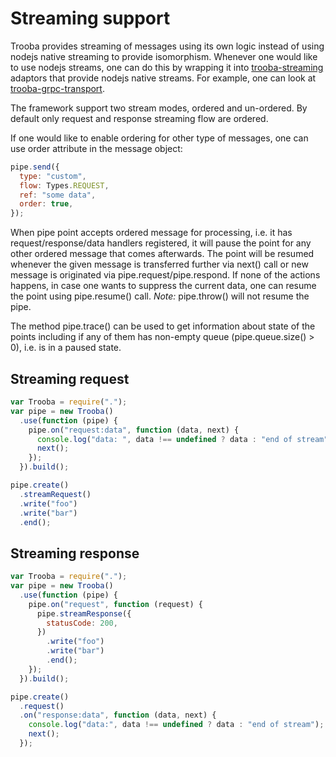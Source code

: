 # Streaming support

Trooba provides streaming of messages using its own logic instead of using
nodejs native streaming to provide isomorphism. Whenever one would like to use
nodejs streams, one can do this by wrapping it into
[trooba-streaming](https://github.com/trooba/trooba-streaming) adaptors that
provide nodejs native streams. For example, one can look at
[trooba-grpc-transport](https://github.com/trooba/trooba-grpc-transport).

The framework support two stream modes, ordered and un-ordered. By default only
request and response streaming flow are ordered.

If one would like to enable ordering for other type of messages, one can use
order attribute in the message object:

```js
pipe.send({
  type: "custom",
  flow: Types.REQUEST,
  ref: "some data",
  order: true,
});
```

When pipe point accepts ordered message for processing, i.e. it has
request/response/data handlers registered, it will pause the point for any other
ordered message that comes afterwards. The point will be resumed whenever the
given message is transferred further via next() call or new message is
originated via pipe.request/pipe.respond. If none of the actions happens, in
case one wants to suppress the current data, one can resume the point using
pipe.resume() call. _Note:_ pipe.throw() will not resume the pipe.

The method pipe.trace() can be used to get information about state of the points
including if any of them has non-empty queue (pipe.queue.size() > 0), i.e. is in
a paused state.

## Streaming request

```js
var Trooba = require(".");
var pipe = new Trooba()
  .use(function (pipe) {
    pipe.on("request:data", function (data, next) {
      console.log("data: ", data !== undefined ? data : "end of stream");
      next();
    });
  }).build();

pipe.create()
  .streamRequest()
  .write("foo")
  .write("bar")
  .end();
```

## Streaming response

```js
var Trooba = require(".");
var pipe = new Trooba()
  .use(function (pipe) {
    pipe.on("request", function (request) {
      pipe.streamResponse({
        statusCode: 200,
      })
        .write("foo")
        .write("bar")
        .end();
    });
  }).build();

pipe.create()
  .request()
  .on("response:data", function (data, next) {
    console.log("data:", data !== undefined ? data : "end of stream");
    next();
  });
```
